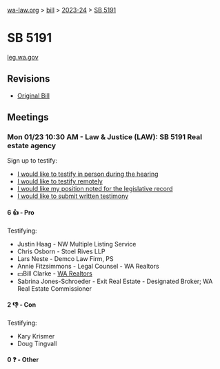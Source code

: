 [wa-law.org](/) > [bill](/bill/) > [2023-24](/bill/2023-24/) > [SB 5191](/bill/2023-24/sb/5191/)

# SB 5191
[leg.wa.gov](https://app.leg.wa.gov/billsummary?BillNumber=5191&Year=2023&Initiative=false)

## Revisions
* [Original Bill](1/)

## Meetings
### Mon 01/23 10:30 AM - Law & Justice (LAW): SB 5191 Real estate agency
Sign up to testify:
* [I would like to testify in person during the hearing](https://app.leg.wa.gov/csi/Testifier/Add?chamber=House&mId=30448&aId=149383&caId=20498&tId=1)
* [I would like to testify remotely](https://app.leg.wa.gov/csi/Testifier/Add?chamber=House&mId=30448&aId=149383&caId=20498&tId=2)
* [I would like my position noted for the legislative record](https://app.leg.wa.gov/csi/Testifier/Add?chamber=House&mId=30448&aId=149383&caId=20498&tId=3)
* [I would like to submit written testimony](https://app.leg.wa.gov/csi/Testifier/Add?chamber=House&mId=30448&aId=149383&caId=20498&tId=4)

#### 6 👍 - Pro
Testifying:
* Justin Haag - NW Multiple Listing Service
* Chris Osborn - Stoel Rives LLP
* Lars Neste - Demco Law Firm, PS
* Annie Fitzsimmons - Legal Counsel - WA Realtors
* 💵Bill Clarke - [WA Realtors](/org/washington_association_of_realtors/)
* Sabrina Jones-Schroeder - Exit Real Estate - Designated Broker; WA Real Estate Commissioner

#### 2 👎 - Con
Testifying:
* Kary Krismer
* Doug Tingvall

#### 0 ❓ - Other
